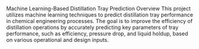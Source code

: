 Machine Learning-Based Distillation Tray Prediction
Overview
This project utilizes machine learning techniques to predict distillation tray performance in chemical engineering processes. The goal is to improve the efficiency of distillation operations by accurately predicting key parameters of tray performance, such as efficiency, pressure drop, and liquid holdup, based on various operational and design inputs.
